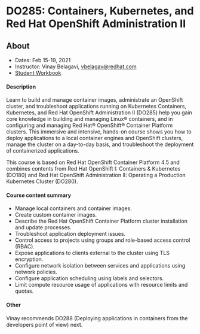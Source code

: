 # DO285: Containers, Kubernetes, and Red Hat OpenShift Administration II

## About
- Dates: Feb 15-19, 2021
- Instructor: Vinay Belagavi, vbelagav@redhat.com
- [Student Workbook](do285-4.5-student-guide.pdf)

#### Description
Learn to build and manage container images, administrate an OpenShift cluster, and troubleshoot applications running  on Kubernetes Containers, Kubernetes, and Red Hat OpenShift Administration II (DO285) help you gain core knowledge in building and managing Linux® containers, and in configuring and managing Red Hat® OpenShift® Container Platform clusters. This immersive and intensive, hands-on course shows you how to deploy applications to a local container engines and OpenShift clusters, manage the cluster on a day-to-day basis, and troubleshoot the deployment of containerized applications.

This course is based on Red Hat OpenShift Container Platform 4.5 and combines contents from Red Hat OpenShift I: Containers & Kubernetes (DO180) and Red Hat OpenShift Administration II: Operating a Production Kubernetes Cluster (DO280).

#### Course content summary                          
- Manage local containers and container images.
- Create custom container images.
- Describe the Red Hat OpenShift Container Platform cluster installation and update processes.
- Troubleshoot application deployment issues.
- Control access to projects using groups and role-based access control (RBAC).
- Expose applications to clients external to the cluster using TLS encryption.
- Configure network isolation between services and applications using network policies.
- Configure application scheduling using labels and selectors.
- Limit compute resource usage of applications with resource limits and quotas.

#### Other
Vinay recommends DO288 (Deploying applications in containers from the developers point of view) next.
